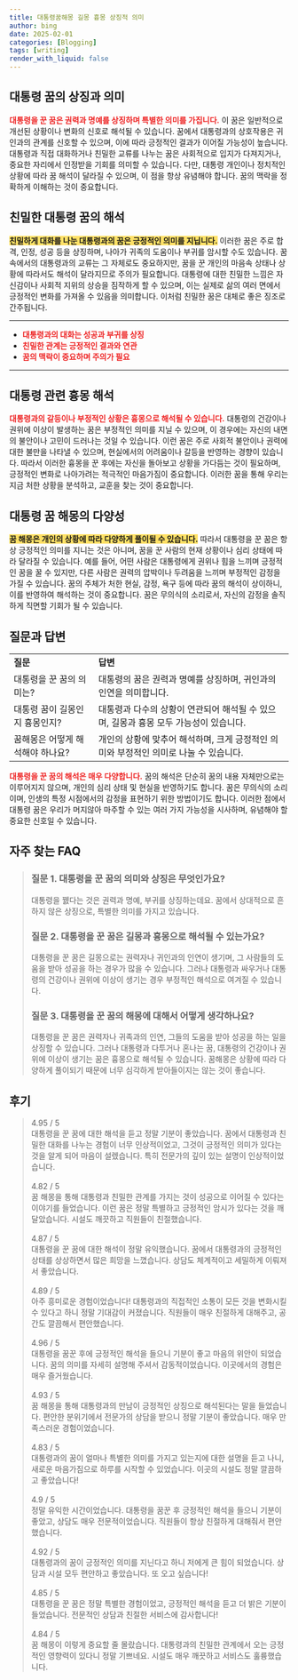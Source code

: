 ```yaml
---
title: 대통령꿈해몽 길몽 흉몽 상징적 의미
author: bing
date: 2025-02-01
categories: [Blogging]
tags: [writing]
render_with_liquid: false
---
```



<h2 id='대통령 꿈의 상징과 의미'>대통령 꿈의 상징과 의미</h2>

<p><b><span style="color: #ee2323;">대통령을 꾼 꿈은 권력과 명예를 상징하며 특별한 의미를 가집니다.</span></b> 이 꿈은 일반적으로 개선된 상황이나 변화의 신호로 해석될 수 있습니다. 꿈에서 대통령과의 상호작용은 귀인과의 관계를 신호할 수 있으며, 이에 따라 긍정적인 결과가 이어질 가능성이 높습니다. 대통령과 직접 대화하거나 친밀한 교류를 나누는 꿈은 사회적으로 입지가 다져지거나, 중요한 자리에서 인정받을 기회를 의미할 수 있습니다. 다만, 대통령 개인이나 정치적인 상황에 따라 꿈 해석이 달라질 수 있으며, 이 점을 항상 유념해야 합니다. 꿈의 맥락을 정확하게 이해하는 것이 중요합니다.</p>

<h2 id='친밀한 대통령 꿈의 해석'>친밀한 대통령 꿈의 해석</h2>

<p><b><span style="background-color: #ffe066;">친밀하게 대화를 나눈 대통령과의 꿈은 긍정적인 의미를 지닙니다.</span></b> 이러한 꿈은 주로 합격, 인정, 성공 등을 상징하며, 나아가 귀족의 도움이나 부귀를 암시할 수도 있습니다. 꿈속에서의 대통령과의 교류는 그 자체로도 중요하지만, 꿈을 꾼 개인의 마음속 상태나 상황에 따라서도 해석이 달라지므로 주의가 필요합니다. 대통령에 대한 친밀한 느낌은 자신감이나 사회적 지위의 상승을 짐작하게 할 수 있으며, 이는 실제로 삶의 여러 면에서 긍정적인 변화를 가져올 수 있음을 의미합니다. 이처럼 친밀한 꿈은 대체로 좋은 징조로 간주됩니다.</p>

<hr />

<ul>
    <li><b><span style="color: #ee2323;">대통령과의 대화는 성공과 부귀를 상징</span></b></li>
    <li><b><span style="color: #ee2323;">친밀한 관계는 긍정적인 결과와 연관</span></b></li>
    <li><b><span style="color: #ee2323;">꿈의 맥락이 중요하며 주의가 필요</span></b></li>
</ul>

<hr />

<h2 id='대통령 관련 흉몽 해석'>대통령 관련 흉몽 해석</h2>

<p><b><span style="color: #ee2323;">대통령과의 갈등이나 부정적인 상황은 흉몽으로 해석될 수 있습니다.</span></b> 대통령의 건강이나 권위에 이상이 발생하는 꿈은 부정적인 의미를 지닐 수 있으며, 이 경우에는 자신의 내면의 불안이나 고민이 드러나는 것일 수 있습니다. 이런 꿈은 주로 사회적 불안이나 권력에 대한 불만을 나타낼 수 있으며, 현실에서의 어려움이나 갈등을 반영하는 경향이 있습니다. 따라서 이러한 흉몽을 꾼 후에는 자신을 돌아보고 상황을 가다듬는 것이 필요하며, 긍정적인 변화로 나아가려는 적극적인 마음가짐이 중요합니다. 이러한 꿈을 통해 우리는 지금 처한 상황을 분석하고, 교훈을 찾는 것이 중요합니다.</p>

<h2 id='대통령 꿈 해몽의 다양성'>대통령 꿈 해몽의 다양성</h2>

<p><b><span style="background-color: #ffe066;">꿈 해몽은 개인의 상황에 따라 다양하게 풀이될 수 있습니다.</span></b> 따라서 대통령을 꾼 꿈은 항상 긍정적인 의미를 지니는 것은 아니며, 꿈을 꾼 사람의 현재 상황이나 심리 상태에 따라 달라질 수 있습니다. 예를 들어, 어떤 사람은 대통령에게 권위나 힘을 느끼며 긍정적인 꿈을 꿀 수 있지만, 다른 사람은 권력의 압박이나 두려움을 느끼며 부정적인 감정을 가질 수 있습니다. 꿈의 주체가 처한 현실, 감정, 욕구 등에 따라 꿈의 해석이 상이하니, 이를 반영하여 해석하는 것이 중요합니다. 꿈은 무의식의 소리로서, 자신의 감정을 솔직하게 직면할 기회가 될 수 있습니다.</p>

<h2 id='질문과 답변'>질문과 답변</h2>

<table>
    <tr>
        <td><b>질문</b></td>
        <td><b>답변</b></td>
    </tr>
    <tr>
        <td>대통령을 꾼 꿈의 의미는?</td>
        <td>대통령의 꿈은 권력과 명예를 상징하며, 귀인과의 인연을 의미합니다.</td>
    </tr>
    <tr>
        <td>대통령 꿈이 길몽인지 흉몽인지?</td>
        <td>대통령과 다수의 상황이 연관되어 해석될 수 있으며, 길몽과 흉몽 모두 가능성이 있습니다.</td>
    </tr>
    <tr>
        <td>꿈해몽은 어떻게 해석해야 하나요?</td>
        <td>개인의 상황에 맞추어 해석하며, 크게 긍정적인 의미와 부정적인 의미로 나눌 수 있습니다.</td>
    </tr>
</table>

<p><b><span style="color: #ee2323;">대통령을 꾼 꿈의 해석은 매우 다양합니다.</span></b> 꿈의 해석은 단순히 꿈의 내용 자체만으로는 이루어지지 않으며, 개인의 심리 상태 및 현실을 반영하기도 합니다. 꿈은 무의식의 소리이며, 인생의 특정 시점에서의 감정을 표현하기 위한 방법이기도 합니다. 이러한 점에서 대통령 꿈은 우리가 머지않아 마주할 수 있는 여러 가지 가능성을 시사하며, 유념해야 할 중요한 신호일 수 있습니다.</p>


<h2 id='자주_찾는_FAQ'>자주 찾는 FAQ</h2>
<div itemscope="" itemtype="https://schema.org/FAQPage"> 
<blockquote> 
<div itemscope="" itemprop="mainEntity" itemtype="https://schema.org/Question"> 
<h3 itemprop="name">질문 1. 대통령을 꾼 꿈의 의미와 상징은 무엇인가요?</h3> 
<div itemscope="" itemprop="acceptedAnswer" itemtype="https://schema.org/Answer"> 
<span itemprop="text"> 
<p>대통령을 꿼다는 것은 권력과 명예, 부귀를 상징하는데요. 꿈에서 상대적으로 흔하지 않은 상징으로, 특별한 의미를 가지고 있습니다.</p> 
</span> 
</div> 
</div> 

<div itemscope="" itemprop="mainEntity" itemtype="https://schema.org/Question"> 
<h3 itemprop="name">질문 2. 대통령을 꾼 꿈은 길몽과 흉몽으로 해석될 수 있는가요?</h3> 
<div itemscope="" itemprop="acceptedAnswer" itemtype="https://schema.org/Answer"> 
<span itemprop="text"> 
<p>대통령을 꾼 꿈은 길몽으로는 권력자나 귀인과의 인연이 생기며, 그 사람들의 도움을 받아 성공을 하는 경우가 많을 수 있습니다. 그러나 대통령과 싸우거나 대통령의 건강이나 권위에 이상이 생기는 경우 부정적인 해석으로 여겨질 수 있습니다.</p> 
</span> 
</div> 
</div> 

<div itemscope="" itemprop="mainEntity" itemtype="https://schema.org/Question"> 
<h3 itemprop="name">질문 3. 대통령을 꾼 꿈의 해몽에 대해서 어떻게 생각하나요?</h3> 
<div itemscope="" itemprop="acceptedAnswer" itemtype="https://schema.org/Answer"> 
<span itemprop="text"> 
<p>대통령을 꾼 꿈은 권력자나 귀족과의 인연, 그들의 도움을 받아 성공을 하는 일을 상징할 수 있습니다. 그러나 대통령과 다투거나 혼나는 꿈, 대통령의 건강이나 권위에 이상이 생기는 꿈은 흉몽으로 해석될 수 있습니다. 꿈해몽은 상황에 따라 다양하게 풀이되기 때문에 너무 심각하게 받아들이지는 않는 것이 좋습니다.</p> 
</span> 
</div> 
</div> 
</blockquote> 
</div>
<h2 id='후기'>후기</h2>
<div itemscope itemtype="https://schema.org/Product">
  <blockquote>
  <div itemprop="review" itemscope itemtype="https://schema.org/Review">
      <div itemprop="reviewRating" itemscope itemtype="https://schema.org/Rating"> <span itemprop="ratingValue">4.95</span> / <span itemprop="bestRating">5</span> </div>
      <span itemprop="reviewBody">대통령을 꾼 꿈에 대한 해석을 듣고 정말 기분이 좋았습니다. 꿈에서 대통령과 친밀한 대화를 나누는 경험이 너무 인상적이었고, 그것이 긍정적인 의미가 있다는 것을 알게 되어 마음이 설렜습니다. 특히 전문가의 깊이 있는 설명이 인상적이었습니다.</span>
  </div>
  <br>
  <div itemprop="review" itemscope itemtype="https://schema.org/Review">
      <div itemprop="reviewRating" itemscope itemtype="https://schema.org/Rating"> <span itemprop="ratingValue">4.82</span> / <span itemprop="bestRating">5</span> </div>
      <span itemprop="reviewBody">꿈 해몽을 통해 대통령과 친밀한 관계를 가지는 것이 성공으로 이어질 수 있다는 이야기를 들었습니다. 이런 꿈은 정말 특별하고 긍정적인 암시가 있다는 것을 깨달았습니다. 시설도 깨끗하고 직원들이 친절했습니다.</span>
  </div>
  <br>
  <div itemprop="review" itemscope itemtype="https://schema.org/Review">
      <div itemprop="reviewRating" itemscope itemtype="https://schema.org/Rating"> <span itemprop="ratingValue">4.87</span> / <span itemprop="bestRating">5</span> </div>
      <span itemprop="reviewBody">대통령을 꾼 꿈에 대한 해석이 정말 유익했습니다. 꿈에서 대통령과의 긍정적인 상태를 상상하면서 많은 희망을 느꼈습니다. 상담도 체계적이고 세밀하게 이뤄져서 좋았습니다.</span>
  </div>
  <br>
  <div itemprop="review" itemscope itemtype="https://schema.org/Review">
      <div itemprop="reviewRating" itemscope itemtype="https://schema.org/Rating"> <span itemprop="ratingValue">4.89</span> / <span itemprop="bestRating">5</span> </div>
      <span itemprop="reviewBody">아주 흥미로운 경험이었습니다! 대통령과의 직접적인 소통이 모든 것을 변화시킬 수 있다고 하니 정말 기대감이 커졌습니다. 직원들이 매우 친절하게 대해주고, 공간도 깔끔해서 편안했습니다.</span>
  </div>
  <br>
  <div itemprop="review" itemscope itemtype="https://schema.org/Review">
      <div itemprop="reviewRating" itemscope itemtype="https://schema.org/Rating"> <span itemprop="ratingValue">4.96</span> / <span itemprop="bestRating">5</span> </div>
      <span itemprop="reviewBody">대통령을 꿈꾼 후에 긍정적인 해석을 들으니 기분이 좋고 마음의 위안이 되었습니다. 꿈의 의미를 자세히 설명해 주셔서 감동적이었습니다. 이곳에서의 경험은 매우 즐거웠습니다.</span>
  </div>
  <br>
  <div itemprop="review" itemscope itemtype="https://schema.org/Review">
      <div itemprop="reviewRating" itemscope itemtype="https://schema.org/Rating"> <span itemprop="ratingValue">4.93</span> / <span itemprop="bestRating">5</span> </div>
      <span itemprop="reviewBody">꿈 해몽을 통해 대통령과의 만남이 긍정적인 상징으로 해석된다는 말을 들었습니다. 편안한 분위기에서 전문가의 상담을 받으니 정말 기분이 좋았습니다. 매우 만족스러운 경험이었습니다.</span>
  </div>
  <br>
  <div itemprop="review" itemscope itemtype="https://schema.org/Review">
      <div itemprop="reviewRating" itemscope itemtype="https://schema.org/Rating"> <span itemprop="ratingValue">4.83</span> / <span itemprop="bestRating">5</span> </div>
      <span itemprop="reviewBody">대통령과의 꿈이 얼마나 특별한 의미를 가지고 있는지에 대한 설명을 듣고 나니, 새로운 마음가짐으로 하루를 시작할 수 있었습니다. 이곳의 시설도 정말 깔끔하고 좋았습니다!</span>
  </div>
  <br>
  <div itemprop="review" itemscope itemtype="https://schema.org/Review">
      <div itemprop="reviewRating" itemscope itemtype="https://schema.org/Rating"> <span itemprop="ratingValue">4.9</span> / <span itemprop="bestRating">5</span> </div>
      <span itemprop="reviewBody">정말 유익한 시간이었습니다. 대통령을 꿈꾼 후 긍정적인 해석을 들으니 기분이 좋았고, 상담도 매우 전문적이었습니다. 직원들이 항상 친절하게 대해줘서 편안했습니다.</span>
  </div>
  <br>
  <div itemprop="review" itemscope itemtype="https://schema.org/Review">
      <div itemprop="reviewRating" itemscope itemtype="https://schema.org/Rating"> <span itemprop="ratingValue">4.92</span> / <span itemprop="bestRating">5</span> </div>
      <span itemprop="reviewBody">대통령과의 꿈이 긍정적인 의미를 지닌다고 하니 저에게 큰 힘이 되었습니다. 상담과 시설 모두 편안하고 좋았습니다. 또 오고 싶습니다!</span>
  </div>
  <br>
  <div itemprop="review" itemscope itemtype="https://schema.org/Review">
      <div itemprop="reviewRating" itemscope itemtype="https://schema.org/Rating"> <span itemprop="ratingValue">4.85</span> / <span itemprop="bestRating">5</span> </div>
      <span itemprop="reviewBody">대통령을 꾼 꿈은 정말 특별한 경험이었고, 긍정적인 해석을 듣고 더 밝은 기분이 들었습니다. 전문적인 상담과 친절한 서비스에 감사합니다!</span>
  </div>
  <br>
  <div itemprop="review" itemscope itemtype="https://schema.org/Review">
      <div itemprop="reviewRating" itemscope itemtype="https://schema.org/Rating"> <span itemprop="ratingValue">4.84</span> / <span itemprop="bestRating">5</span> </div>
      <span itemprop="reviewBody">꿈 해몽이 이렇게 중요할 줄 몰랐습니다. 대통령과의 친밀한 관계에서 오는 긍정적인 영향력이 있다니 정말 기쁘네요. 시설도 매우 깨끗하고 서비스도 훌륭했습니다.</span>
  </div>
  </blockquote>
</div>
